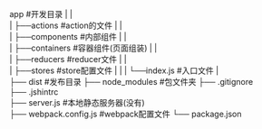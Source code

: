 app                 #开发目录
|   |   
|   ├──actions          #action的文件
|   |   
|   ├──components       #内部组件
|   |   
|   ├──containers       #容器组件(页面组装)
|   |   
|   ├──reducers         #reducer文件
|   |   
|   ├──stores           #store配置文件
|   |
|   └──index.js         #入口文件
|      
├── dist                #发布目录
├── node_modules        #包文件夹
├── .gitignore     
├── .jshintrc      
├── server.js           #本地静态服务器(没有)      
├── webpack.config.js   #webpack配置文件
└── package.json
